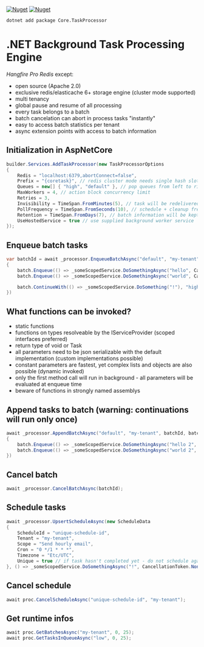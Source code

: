 [![Nuget](https://img.shields.io/nuget/v/Core.TaskProcessor)](https://www.nuget.org/packages/Core.TaskProcessor)
[![Nuget](https://img.shields.io/nuget/dt/Core.TaskProcessor)](https://www.nuget.org/packages/Core.TaskProcessor)

```
dotnet add package Core.TaskProcessor
```

# .NET Background Task Processing Engine
*Hangfire Pro Redis* except:
- open source (Apache 2.0)
- exclusive redis/elasticache 6+ storage engine (cluster mode supported)
- multi tenancy
- global pause and resume of all processing
- every task belongs to a batch
- batch cancelation can abort in process tasks "instantly"
- easy to access batch statistics per tenant
- async extension points with access to batch information

## Initialization in AspNetCore

```csharp
builder.Services.AddTaskProcessor(new TaskProcessorOptions
{
    Redis = "localhost:6379,abortConnect=false",
    Prefix = "{coretask}", // redis cluster mode needs single hash slot
    Queues = new[] { "high", "default" }, // pop queues from left to right - first non empty queue wins
    MaxWorkers = 4, // action block concurrency limit
    Retries = 3,
    Invisibility = TimeSpan.FromMinutes(5), // task will be redelivered when taking longer than this
    PollFrequency = TimeSpan.FromSeconds(10), // schedule + cleanup frequency
    Retention = TimeSpan.FromDays(7), // batch information will be kept this long
    UseHostedService = true // use supplied background worker service
});
```

## Enqueue batch tasks

```csharp
var batchId = await _processor.EnqueueBatchAsync("default", "my-tenant", batch =>
{
    batch.Enqueue(() => _someScopedService.DoSomethingAsync("hello", CancellationToken.None));
    batch.Enqueue(() => _someScopedService.DoSomethingAsync("world", CancellationToken.None));

    batch.ContinueWith(() => _someScopedService.DoSomething("!"), "high");
})
```

## What functions can be invoked?
- static functions
- functions on types resolveable by the IServiceProvider (scoped interfaces preferred)
- return type of void or Task
- all parameters need to be json serializable with the default implementation (custom implementations possible)
- constant parameters are fastest, yet complex lists and objects are also possible (dynamic invoked)
- only the first method call will run in background - all parameters will be evaluated at enqueue time
- beware of functions in strongly named assemblys 

## Append tasks to batch (warning: continuations will run only once)

```csharp
await _processor.AppendBatchAsync("default", "my-tenant", batchId, batch =>
{
    batch.Enqueue(() => _someScopedService.DoSomethingAsync("hello 2", CancellationToken.None));
    batch.Enqueue(() => _someScopedService.DoSomethingAsync("world 2", CancellationToken.None));
})
```

## Cancel batch
```csharp
await _processor.CancelBatchAsync(batchId);
```

## Schedule tasks

```csharp
await _processor.UpsertScheduleAsync(new ScheduleData
{
    ScheduleId = "unique-schedule-id",
    Tenant = "my-tenant",
    Scope = "Send hourly email",
    Cron = "0 */1 * * *",
    Timezone = "Etc/UTC",
    Unique = true // if task hasn't completed yet - do not schedule again
}, () => _someScopedService.DoSomethingAsync("!", CancellationToken.None), "high");
```

## Cancel schedule
```csharp
await proc.CancelScheduleAsync("unique-schedule-id", "my-tenant");
```

## Get runtime infos
```csharp
await proc.GetBatchesAsync("my-tenant", 0, 25);
await proc.GetTasksInQueueAsync("low", 0, 25);
```



